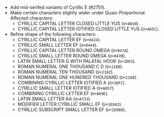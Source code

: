 * Add mid-serifed variants of Cyrillic E (#2751).
* Make certain characters slightly wider under Quasi-Proportional. Affected characters:
  - CYRILLIC CAPITAL LETTER CLOSED LITTLE YUS (`U+A658`).
  - CYRILLIC CAPITAL LETTER IOTIFIED CLOSED LITTLE YUS (`U+A65C`).
* Refine shape of the following characters:
  - CYRILLIC CAPITAL LETTER EF (`U+0424`).
  - CYRILLIC SMALL LETTER EF (`U+0444`).
  - CYRILLIC CAPITAL LETTER ROUND OMEGA (`U+047A`).
  - CYRILLIC SMALL LETTER ROUND OMEGA (`U+047B`).
  - LATIN SMALL LETTER G WITH PALATAL HOOK (`U+1D83`).
  - ROMAN NUMERAL ONE THOUSAND C D (`U+2180`).
  - ROMAN NUMERAL TEN THOUSAND (`U+2182`).
  - ROMAN NUMERAL ONE HUNDRED THOUSAND (`U+2188`).
  - COMBINING CYRILLIC LETTER IOTIFIED A (`U+2DFC`).
  - CYRILLIC SMALL LETTER IOTIFIED A (`U+A657`).
  - COMBINING CYRILLIC LETTER EF (`U+A69E`).
  - LATIN SMALL LETTER AA (`U+A733`).
  - MODIFIER LETTER CYRILLIC SMALL EF (`U+1E042`).
  - CYRILLIC SUBSCRIPT SMALL LETTER EF (`U+1E060`).
